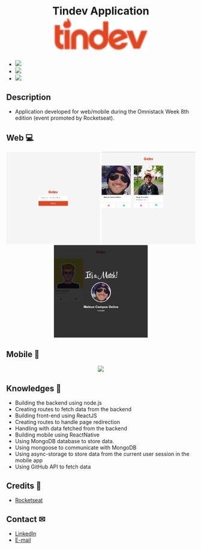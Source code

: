 <h1 align="center">
  Tindev Application
 <br/>
  <img width="250" src="tindev/src/assets/logo.png"/>
</h1>

 - <span><img href="https://nodejs.org/en/" src="https://img.shields.io/badge/NodeJS-Backend-red.svg?style=flat-square"/></span>
 - <span><img href="https://nodejs.org/en/" src="https://img.shields.io/badge/reactJS-front--end-green"/></span>
 - <span><img href="https://nodejs.org/en/" src="https://img.shields.io/badge/react%20native-mobile-blue"/></span>
## Description
  - Application developed for web/mobile during the Omnistack Week 8th edition (event promoted by Rocketseat).

## Web 💻
<p align="center">
  <img width="250" src=".github/web1.png"/>
  <img width="250" src=".github/web2.png"/>
  <img width="250" src=".github/web3.png"/>
</p>

## Mobile 📱
<p align="center">
  <img width="250" src=".github/mobile.gif"/>
</p>

## Knowledges 🚀
 - Building the backend using node.js
 - Creating routes to fetch data from the backend
 - Building front-end using ReactJS
 - Creating routes to handle page redirection
 - Handling with data fetched from the backend
 - Building mobile using ReactNative
 - Using MongoDB database to store data.
 - Using mongoose to communicate with MongoDB
 - Using async-storage to store data from the current user session in the mobile app
 - Using GitHub API to fetch data

## Credits 👏
  - <a target="_blank" href="https://rocketseat.com.br">Rocketseat</a>

## Contact ✉
  - <a target="_blank" href="https://www.linkedin.com/in/mateus-campos-deitos-42688864//">LinkedIn</a>
  - <a target="_blank" href="mailto:matdeitos@gmail.com">E-mail</a>
